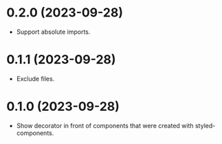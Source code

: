 # 0.2.0 (2023-09-28)

- Support absolute imports.

# 0.1.1 (2023-09-28)

- Exclude files.

# 0.1.0 (2023-09-28)

- Show decorator in front of components that were created with styled-components.
